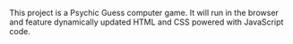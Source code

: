 This project is a Psychic Guess computer game.   It will run in the browser and feature dynamically updated HTML and CSS powered with JavaScript code.